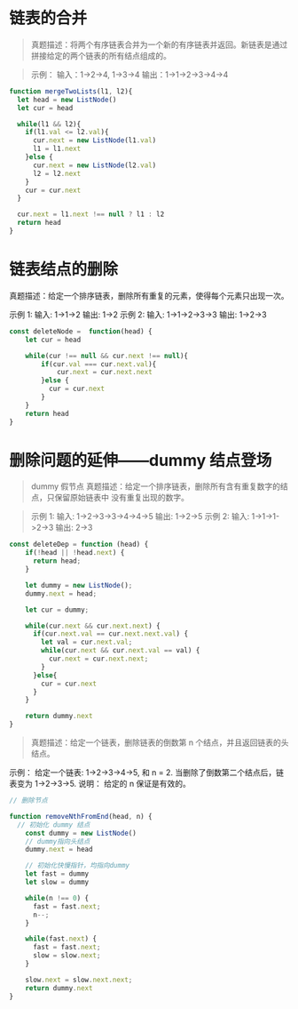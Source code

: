 # 链表的合并
>真题描述：将两个有序链表合并为一个新的有序链表并返回。新链表是通过拼接给定的两个链表的所有结点组成的。 

>示例： 输入：1->2->4, 1->3->4 输出：1->1->2->3->4->4


```js
function mergeTwoLists(l1, l2){
  let head = new ListNode()
  let cur = head

  while(l1 && l2){
    if(l1.val <= l2.val){
      cur.next = new ListNode(l1.val)
      l1 = l1.next
    }else {
      cur.next = new ListNode(l2.val)
      l2 = l2.next
    }
    cur = cur.next
  }

  cur.next = l1.next !== null ? l1 : l2
  return head
}
```

# 链表结点的删除
真题描述：给定一个排序链表，删除所有重复的元素，使得每个元素只出现一次。

示例 1:
输入: 1->1->2
输出: 1->2
示例 2:
输入: 1->1->2->3->3
输出: 1->2->3

```js
const deleteNode =  function(head) {
    let cur = head

    while(cur !== null && cur.next !== null){
        if(cur.val === cur.next.val){
            cur.next = cur.next.next
        }else {
          cur = cur.next
        }   
    }
    return head
}

```

# 删除问题的延伸——dummy 结点登场
>dummy 假节点
>真题描述：给定一个排序链表，删除所有含有重复数字的结点，只保留原始链表中 没有重复出现的数字。

>示例 1:
输入: 1->2->3->3->4->4->5
输出: 1->2->5
示例 2:
输入: 1->1->1->2->3
输出: 2->3

```js
const deleteDep = function (head) {
    if(!head || !head.next) {
      return head;
    }

    let dummy = new ListNode();
    dummy.next = head;

    let cur = dummy;

    while(cur.next && cur.next.next) {
      if(cur.next.val == cur.next.next.val) {
        let val = cur.next.val;
        while(cur.next && cur.next.val == val) {
          cur.next = cur.next.next;
        }
      }else{
        cur = cur.next
      }
    }

    return dummy.next
}
```

> 真题描述：给定一个链表，删除链表的倒数第 n 个结点，并且返回链表的头结点。

示例： 给定一个链表: 1->2->3->4->5, 和 n = 2.
当删除了倒数第二个结点后，链表变为 1->2->3->5.
说明： 给定的 n 保证是有效的。
```js
// 删除节点

function removeNthFromEnd(head, n) {
  // 初始化 dummy 结点
    const dummy = new ListNode()
    // dummy指向头结点
    dummy.next = head

    // 初始化快慢指针，均指向dummy
    let fast = dummy
    let slow = dummy

    while(n !== 0) {
      fast = fast.next;
      n--;
    }

    while(fast.next) {
      fast = fast.next;
      slow = slow.next;
    }

    slow.next = slow.next.next;
    return dummy.next
}
```
